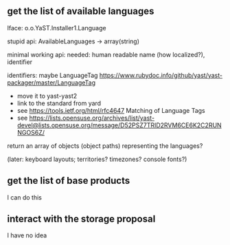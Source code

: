 
## get the list of available languages

Iface: o.o.YaST.Installer1.Language

stupid api:
  AvailableLanguages -> array(string)

minimal working api:
  needed: human readable name (how localized?), identifier

identifiers: maybe LanguageTag https://www.rubydoc.info/github/yast/yast-packager/master/LanguageTag
- move it to yast-yast2
- link to the standard from yard 
- see https://tools.ietf.org/html/rfc4647 Matching of Language Tags
- see https://lists.opensuse.org/archives/list/yast-devel@lists.opensuse.org/message/D52PSZ7TRID2RVM6CE6K2C2RUNNGOS6Z/

return an array of objects (object paths) representing the languages?

(later: keyboard layouts; territories? timezones? console fonts?)

## get the list of base products

I can do this

## interact with the storage proposal

I have no idea
 
